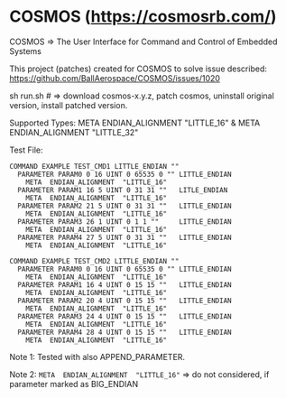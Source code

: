 # COSMOS (https://cosmosrb.com/) 

COSMOS => The User Interface for Command and Control of Embedded Systems

This project (patches) created for COSMOS to solve issue described: https://github.com/BallAerospace/COSMOS/issues/1020

sh run.sh # =>  download cosmos-x.y.z, patch cosmos, uninstall original version, install patched version.

Supported Types: META  ENDIAN_ALIGNMENT  "LITTLE_16"  &  META  ENDIAN_ALIGNMENT  "LITTLE_32"

Test File:
```
COMMAND EXAMPLE TEST_CMD1 LITTLE_ENDIAN ""
  PARAMETER PARAM0 0 16 UINT 0 65535 0 "" LITTLE_ENDIAN
    META  ENDIAN_ALIGNMENT  "LITTLE_16"
  PARAMETER PARAM1 16 5 UINT 0 31 31 ""   LITLE_ENDIAN
    META  ENDIAN_ALIGNMENT  "LITTLE_16"
  PARAMETER PARAM2 21 5 UINT 0 31 31 ""   LITTLE_ENDIAN
    META  ENDIAN_ALIGNMENT  "LITTLE_16"
  PARAMETER PARAM3 26 1 UINT 0 1 1 ""     LITTLE_ENDIAN 
    META  ENDIAN_ALIGNMENT  "LITTLE_16"
  PARAMETER PARAM4 27 5 UINT 0 31 31 ""   LITTLE_ENDIAN
    META  ENDIAN_ALIGNMENT  "LITTLE_16"

COMMAND EXAMPLE TEST_CMD2 LITTLE_ENDIAN ""
  PARAMETER PARAM0 0 16 UINT 0 65535 0 "" LITTLE_ENDIAN
    META  ENDIAN_ALIGNMENT  "LITTLE_16"
  PARAMETER PARAM1 16 4 UINT 0 15 15 ""   LITTLE_ENDIAN
    META  ENDIAN_ALIGNMENT  "LITTLE_16"
  PARAMETER PARAM2 20 4 UINT 0 15 15 ""   LITTLE_ENDIAN
    META  ENDIAN_ALIGNMENT  "LITTLE_16"
  PARAMETER PARAM3 24 4 UINT 0 15 15 ""   LITTLE_ENDIAN
    META  ENDIAN_ALIGNMENT  "LITTLE_16"
  PARAMETER PARAM4 28 4 UINT 0 15 15 ""   LITTLE_ENDIAN
    META  ENDIAN_ALIGNMENT  "LITTLE_16"

```
Note 1: Tested with also APPEND_PARAMETER.

Note 2: `META  ENDIAN_ALIGNMENT  "LITTLE_16"` => do not considered, if parameter marked as BIG_ENDIAN
